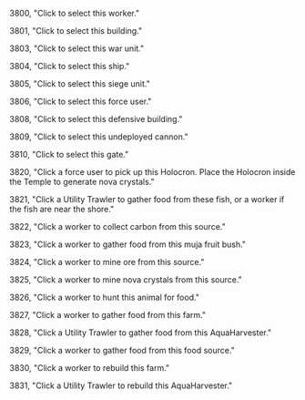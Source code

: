 ﻿3800, "Click to select this worker."

3801, "Click to select this building."

3803, "Click to select this war unit."

3804, "Click to select this ship."

3805, "Click to select this siege unit."

3806, "Click to select this force user."

3808, "Click to select this defensive building."

3809, "Click to select this undeployed cannon."

3810, "Click to select this gate."

3820, "Click a force user to pick up this Holocron. Place the Holocron inside the Temple to generate nova crystals."

3821, "Click a Utility Trawler to gather food from these fish, or a worker if the fish are near the shore."

3822, "Click a worker to collect carbon from this source."

3823, "Click a worker to gather food from this muja fruit bush."

3824, "Click a worker to mine ore from this source."

3825, "Click a worker to mine nova crystals from this source."

3826, "Click a worker to hunt this animal for food."

3827, "Click a worker to gather food from this farm."

3828, "Click a Utility Trawler to gather food from this AquaHarvester."

3829, "Click a worker to gather food from this food source."

3830, "Click a worker to rebuild this farm."

3831, "Click a Utility Trawler to rebuild this AquaHarvester."

